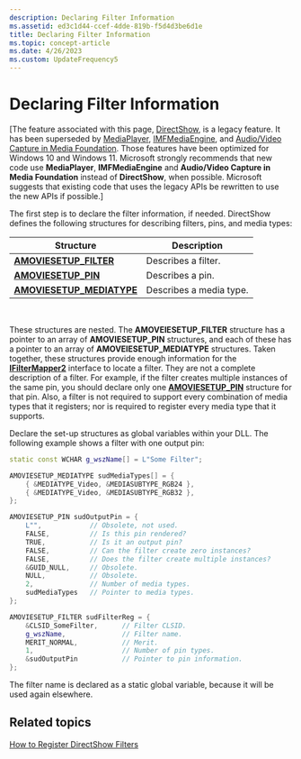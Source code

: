 ```yaml
---
description: Declaring Filter Information
ms.assetid: ed3c1d44-ccef-4dde-819b-f5d4d3be6d1e
title: Declaring Filter Information
ms.topic: concept-article
ms.date: 4/26/2023
ms.custom: UpdateFrequency5
---
```


# Declaring Filter Information

\[The feature associated with this page, [DirectShow](/windows/win32/directshow/directshow), is a legacy feature. It has been superseded by [MediaPlayer](/uwp/api/Windows.Media.Playback.MediaPlayer), [IMFMediaEngine](/windows/win32/api/mfmediaengine/nn-mfmediaengine-imfmediaengine), and [Audio/Video Capture in Media Foundation](/windows/win32/medfound/audio-video-capture-in-media-foundation). Those features have been optimized for Windows 10 and Windows 11. Microsoft strongly recommends that new code use **MediaPlayer**, **IMFMediaEngine** and **Audio/Video Capture in Media Foundation** instead of **DirectShow**, when possible. Microsoft suggests that existing code that uses the legacy APIs be rewritten to use the new APIs if possible.\]

The first step is to declare the filter information, if needed. DirectShow defines the following structures for describing filters, pins, and media types:



| Structure                                               | Description             |
|---------------------------------------------------------|-------------------------|
| [**AMOVIESETUP\_FILTER**](amoviesetup-filter.md)       | Describes a filter.     |
| [**AMOVIESETUP\_PIN**](amoviesetup-pin.md)             | Describes a pin.        |
| [**AMOVIESETUP\_MEDIATYPE**](amoviesetup-mediatype.md) | Describes a media type. |



 

These structures are nested. The **AMOVEIESETUP\_FILTER** structure has a pointer to an array of **AMOVIESETUP\_PIN** structures, and each of these has a pointer to an array of **AMOVEIESETUP\_MEDIATYPE** structures. Taken together, these structures provide enough information for the [**IFilterMapper2**](/windows/desktop/api/Strmif/nn-strmif-ifiltermapper2) interface to locate a filter. They are not a complete description of a filter. For example, if the filter creates multiple instances of the same pin, you should declare only one [**AMOVIESETUP\_PIN**](amoviesetup-pin.md) structure for that pin. Also, a filter is not required to support every combination of media types that it registers; nor is required to register every media type that it supports.

Declare the set-up structures as global variables within your DLL. The following example shows a filter with one output pin:


```C++
static const WCHAR g_wszName[] = L"Some Filter";

AMOVIESETUP_MEDIATYPE sudMediaTypes[] = {
    { &MEDIATYPE_Video, &MEDIASUBTYPE_RGB24 },
    { &MEDIATYPE_Video, &MEDIASUBTYPE_RGB32 },
};

AMOVIESETUP_PIN sudOutputPin = {
    L"",            // Obsolete, not used.
    FALSE,          // Is this pin rendered?
    TRUE,           // Is it an output pin?
    FALSE,          // Can the filter create zero instances?
    FALSE,          // Does the filter create multiple instances?
    &GUID_NULL,     // Obsolete.
    NULL,           // Obsolete.
    2,              // Number of media types.
    sudMediaTypes   // Pointer to media types.
};

AMOVIESETUP_FILTER sudFilterReg = {
    &CLSID_SomeFilter,      // Filter CLSID.
    g_wszName,              // Filter name.
    MERIT_NORMAL,           // Merit.
    1,                      // Number of pin types.
    &sudOutputPin           // Pointer to pin information.
};
```



The filter name is declared as a static global variable, because it will be used again elsewhere.

## Related topics

<dl> <dt>

[How to Register DirectShow Filters](how-to-register-directshow-filters.md)
</dt> </dl>

 

 



